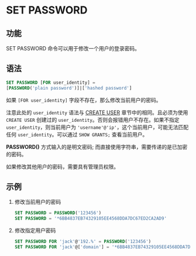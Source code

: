 # SET PASSWORD

## 功能

SET PASSWORD 命令可以用于修改一个用户的登录密码。

## 语法

```SQL
SET PASSWORD [FOR user_identity] =
[PASSWORD('plain password')]|['hashed password']
```

如果 `[FOR user_identity]` 字段不存在，那么修改当前用户的密码。

注意此处的 `user_identity` 语法与 [CREATE USER](../account-management/CREATE%20USER.md) 章节中的相同。且必须为使用 `CREATE USER` 创建过的 `user_identity`。否则会报错用户不存在。如果不指定 `user_identity`，则当前用户为 `'username'@'ip'`，这个当前用户，可能无法匹配任何 `user_identity`。可以通过 `SHOW GRANTS;` 查看当前用户。

**PASSWORD()** 方式输入的是明文密码; 而直接使用字符串，需要传递的是已加密的密码。

如果修改其他用户的密码，需要具有管理员权限。

## 示例

1. 修改当前用户的密码

    ```SQL
    SET PASSWORD = PASSWORD('123456')
    SET PASSWORD = '*6BB4837EB74329105EE4568DDA7DC67ED2CA2AD9'
    ```

2. 修改指定用户密码

    ```SQL
    SET PASSWORD FOR 'jack'@'192.%' = PASSWORD('123456')
    SET PASSWORD FOR 'jack'@['domain'] = '*6BB4837EB74329105EE4568DDA7DC67ED2CA2AD9'
    ```
